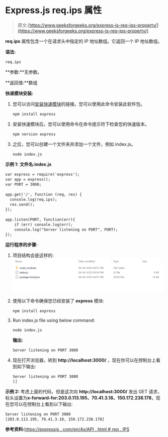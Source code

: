 # Express.js req.ips 属性

> 原文:[https://www.geeksforgeeks.org/express-js-req-ips-property/](https://www.geeksforgeeks.org/express-js-req-ips-property/)

**req.ips** 属性包含一个在请求头中指定的 IP 地址数组。它返回一个 IP 地址数组。

**语法:**

```
req.ips
```

**参数:**无参数。

**返回值:**数组

**快递模块安装:**

1.  您可以访问[安装快速模块](https://www.npmjs.com/package/express)的链接。您可以使用此命令安装此软件包。

    ```
    npm install express
    ```

2.  安装快速模块后，您可以使用命令在命令提示符下检查您的快速版本。

    ```
    npm version express
    ```

3.  之后，您可以创建一个文件夹并添加一个文件，例如 index.js。

    ```
    node index.js
    ```

**示例 1:** **文件名:index.js**

```
var express = require('express');
var app = express(); 
var PORT = 3000;

app.get('/', function (req, res) {
  console.log(req.ips);
  res.send();
});

app.listen(PORT, function(err){
    if (err) console.log(err);
    console.log("Server listening on PORT", PORT);
});
```

**运行程序的步骤:**

1.  项目结构会是这样的:
    ![](img/3209d9b4369c180282a34be8070d7d6e.png)
2.  使用以下命令确保您已经安装了 **express** 模块:

    ```
    npm install express
    ```

3.  Run index.js file using below command:

    ```
    node index.js
    ```

    **输出:**

    ```
    Server listening on PORT 3000

    ```

4.  现在打开浏览器，转到 **http://localhost:3000/** ，现在你可以在控制台上看到如下输出:

    ```
    Server listening on PORT 3000
    []

    ```

**示例 2:** 考虑上面的代码，但是这次向 **http://localhost:3000/** 发出 GET 请求，标头设置为**x-forward-for:203.0.113.195、70.41.3.18、150.172.238.178**，现在您可以在控制台上看到以下输出:

```
Server listening on PORT 3000
[203.0.113.195, 70.41.3.18, 150.172.238.178]

```

**参考资料:**[https://expressjs . com/en/4x/API . html # req . IPS](https://expressjs.com/en/4x/api.html#req.ips)